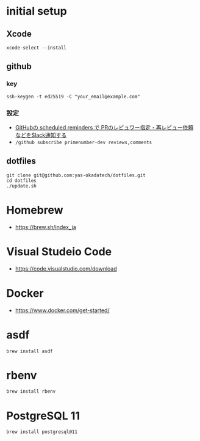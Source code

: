 # initial setup

## Xcode

```
xcode-select --install
```

## github 
### key

```
ssh-keygen -t ed25519 -C "your_email@example.com"
```

### 設定

- [GitHubの scheduled reminders で PRのレビュワー指定・再レビュー依頼などをSlack通知する](https://zenn.dev/hiroga/articles/github-scheduled-reminder)
- `/github subscribe primenumber-dev reviews,comments`

## dotfiles

```
git clone git@github.com:yas-okadatech/dotfiles.git
cd dotfiles
./update.sh
```

# Homebrew

- https://brew.sh/index_ja

# Visual Studeio Code

- https://code.visualstudio.com/download

# Docker

- https://www.docker.com/get-started/

# asdf

```
brew install asdf
```

# rbenv

```
brew install rbenv
```

# PostgreSQL 11

```
brew install postgresql@11
```



